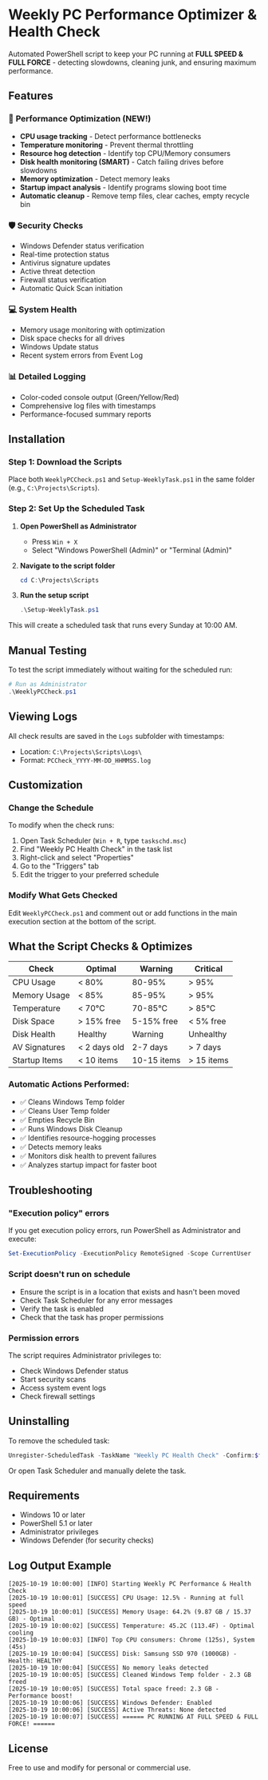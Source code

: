 # Weekly PC Performance Optimizer & Health Check

Automated PowerShell script to keep your PC running at **FULL SPEED & FULL FORCE** - detecting slowdowns, cleaning junk, and ensuring maximum performance.

## Features

### 🚀 **Performance Optimization** (NEW!)
- **CPU usage tracking** - Detect performance bottlenecks
- **Temperature monitoring** - Prevent thermal throttling
- **Resource hog detection** - Identify top CPU/Memory consumers
- **Disk health monitoring (SMART)** - Catch failing drives before slowdowns
- **Memory optimization** - Detect memory leaks
- **Startup impact analysis** - Identify programs slowing boot time
- **Automatic cleanup** - Remove temp files, clear caches, empty recycle bin

### 🛡️ **Security Checks**
- Windows Defender status verification
- Real-time protection status
- Antivirus signature updates
- Active threat detection
- Firewall status verification
- Automatic Quick Scan initiation

### 💻 **System Health**
- Memory usage monitoring with optimization
- Disk space checks for all drives
- Windows Update status
- Recent system errors from Event Log

### 📊 **Detailed Logging**
- Color-coded console output (Green/Yellow/Red)
- Comprehensive log files with timestamps
- Performance-focused summary reports

## Installation

### Step 1: Download the Scripts
Place both `WeeklyPCCheck.ps1` and `Setup-WeeklyTask.ps1` in the same folder (e.g., `C:\Projects\Scripts`).

### Step 2: Set Up the Scheduled Task

1. **Open PowerShell as Administrator**
   - Press `Win + X`
   - Select "Windows PowerShell (Admin)" or "Terminal (Admin)"

2. **Navigate to the script folder**
   ```powershell
   cd C:\Projects\Scripts
   ```

3. **Run the setup script**
   ```powershell
   .\Setup-WeeklyTask.ps1
   ```

This will create a scheduled task that runs every Sunday at 10:00 AM.

## Manual Testing

To test the script immediately without waiting for the scheduled run:

```powershell
# Run as Administrator
.\WeeklyPCCheck.ps1
```

## Viewing Logs

All check results are saved in the `Logs` subfolder with timestamps:
- Location: `C:\Projects\Scripts\Logs\`
- Format: `PCCheck_YYYY-MM-DD_HHMMSS.log`

## Customization

### Change the Schedule

To modify when the check runs:

1. Open Task Scheduler (`Win + R`, type `taskschd.msc`)
2. Find "Weekly PC Health Check" in the task list
3. Right-click and select "Properties"
4. Go to the "Triggers" tab
5. Edit the trigger to your preferred schedule

### Modify What Gets Checked

Edit `WeeklyPCCheck.ps1` and comment out or add functions in the main execution section at the bottom of the script.

## What the Script Checks & Optimizes

| Check | Optimal | Warning | Critical |
|-------|---------|---------|----------|
| CPU Usage | < 80% | 80-95% | > 95% |
| Memory Usage | < 85% | 85-95% | > 95% |
| Temperature | < 70°C | 70-85°C | > 85°C |
| Disk Space | > 15% free | 5-15% free | < 5% free |
| Disk Health | Healthy | Warning | Unhealthy |
| AV Signatures | < 2 days old | 2-7 days | > 7 days |
| Startup Items | < 10 items | 10-15 items | > 15 items |

### Automatic Actions Performed:
- ✅ Cleans Windows Temp folder
- ✅ Cleans User Temp folder  
- ✅ Empties Recycle Bin
- ✅ Runs Windows Disk Cleanup
- ✅ Identifies resource-hogging processes
- ✅ Detects memory leaks
- ✅ Monitors disk health to prevent failures
- ✅ Analyzes startup impact for faster boot

## Troubleshooting

### "Execution policy" errors
If you get execution policy errors, run PowerShell as Administrator and execute:
```powershell
Set-ExecutionPolicy -ExecutionPolicy RemoteSigned -Scope CurrentUser
```

### Script doesn't run on schedule
- Ensure the script is in a location that exists and hasn't been moved
- Check Task Scheduler for any error messages
- Verify the task is enabled
- Check that the task has proper permissions

### Permission errors
The script requires Administrator privileges to:
- Check Windows Defender status
- Start security scans
- Access system event logs
- Check firewall settings

## Uninstalling

To remove the scheduled task:

```powershell
Unregister-ScheduledTask -TaskName "Weekly PC Health Check" -Confirm:$false
```

Or open Task Scheduler and manually delete the task.

## Requirements

- Windows 10 or later
- PowerShell 5.1 or later
- Administrator privileges
- Windows Defender (for security checks)

## Log Output Example

```
[2025-10-19 10:00:00] [INFO] Starting Weekly PC Performance & Health Check
[2025-10-19 10:00:01] [SUCCESS] CPU Usage: 12.5% - Running at full speed
[2025-10-19 10:00:01] [SUCCESS] Memory Usage: 64.2% (9.87 GB / 15.37 GB) - Optimal
[2025-10-19 10:00:02] [SUCCESS] Temperature: 45.2C (113.4F) - Optimal cooling
[2025-10-19 10:00:03] [INFO] Top CPU consumers: Chrome (125s), System (45s)
[2025-10-19 10:00:04] [SUCCESS] Disk: Samsung SSD 970 (1000GB) - Health: HEALTHY
[2025-10-19 10:00:04] [SUCCESS] No memory leaks detected
[2025-10-19 10:00:05] [SUCCESS] Cleaned Windows Temp folder - 2.3 GB freed
[2025-10-19 10:00:05] [SUCCESS] Total space freed: 2.3 GB - Performance boost!
[2025-10-19 10:00:06] [SUCCESS] Windows Defender: Enabled
[2025-10-19 10:00:06] [SUCCESS] Active Threats: None detected
[2025-10-19 10:00:07] [SUCCESS] ====== PC RUNNING AT FULL SPEED & FULL FORCE! ======
```

## License

Free to use and modify for personal or commercial use.

